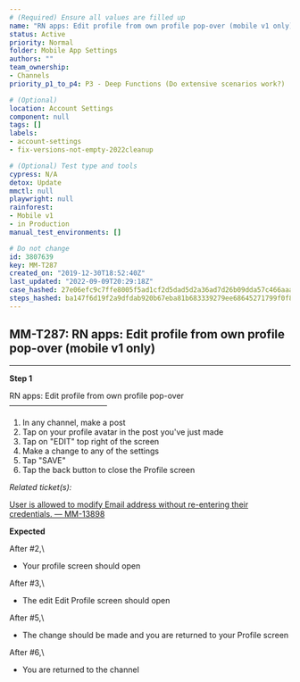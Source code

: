 ```yaml
---
# (Required) Ensure all values are filled up
name: "RN apps: Edit profile from own profile pop-over (mobile v1 only)"
status: Active
priority: Normal
folder: Mobile App Settings
authors: ""
team_ownership: 
- Channels
priority_p1_to_p4: P3 - Deep Functions (Do extensive scenarios work?)

# (Optional)
location: Account Settings
component: null
tags: []
labels: 
- account-settings
- fix-versions-not-empty-2022cleanup

# (Optional) Test type and tools
cypress: N/A
detox: Update
mmctl: null
playwright: null
rainforest: 
- Mobile v1
- in Production
manual_test_environments: []

# Do not change
id: 3807639
key: MM-T287
created_on: "2019-12-30T18:52:40Z"
last_updated: "2022-09-09T20:29:18Z"
case_hashed: 27e06efc9c7ffe8005f5ad1cf2d5dad5d2a36ad7d26b09dda57c466aaa17a1543dc7109ca9d3893f4389754960ebbefe
steps_hashed: ba147f6d19f2a9dfdab920b67eba81b683339279ee68645271799f0f889da6a2da74bfa96731de23641ed5c40f396518
---
```


<!-- (Auto-generated) Based on frontmatter's "key" and "name" -->

## MM-T287: RN apps: Edit profile from own profile pop-over (mobile v1 only)

---

**Step 1**

RN apps: Edit profile from own profile pop-over\
–––––––––––––––––––––––––

1. In any channel, make a post
2. Tap on your profile avatar in the post you've just made
3. Tap on "EDIT" top right of the screen
4. Make a change to any of the settings
5. Tap "SAVE"
6. Tap the back button to close the Profile screen

_Related ticket(s):_

[User is allowed to modify Email address without re-entering their credentials. — MM-13898](https://mattermost.atlassian.net/browse/MM-13898)

**Expected**

After #2,\\

- Your profile screen should open

After #3,\\

- The edit Edit Profile screen should open

After #5,\\

- The change should be made and you are returned to your Profile screen

After #6,\\

- You are returned to the channel
